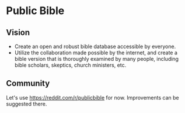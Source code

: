 # Public Bible

## Vision

- Create an open and robust bible database accessible by everyone.
- Utilize the collaboration made possible by the internet, and create a bible version that is thoroughly examined by many people, including bible scholars, skeptics, church ministers, etc.

## Community

Let's use https://reddit.com/r/publicbible for now. Improvements can be suggested there.
